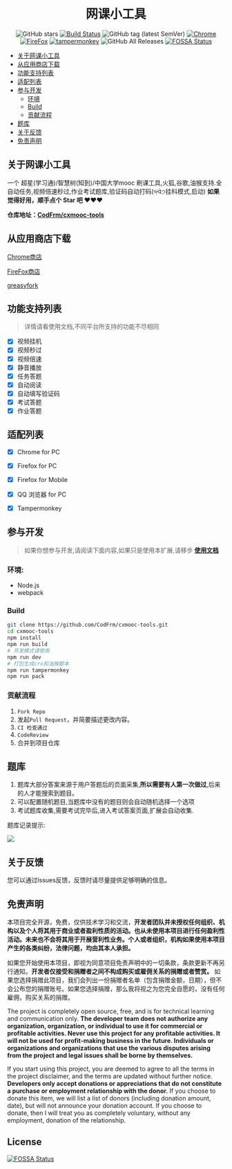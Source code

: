 <div align="center">
<h1 align="center">
网课小工具
</h1>

![GitHub stars](https://img.shields.io/github/stars/codfrm/cxmooc-tools.svg)
[![Build Status](https://github.com/CodFrm/cxmooc-tools/workflows/build/badge.svg?branch=master)](https://github.com/CodFrm/cxmooc-tools)
![GitHub tag (latest SemVer)](https://img.shields.io/github/tag/codfrm/cxmooc-tools.svg?label=version)
[![Chrome](https://img.shields.io/badge/chrome-success-brightgreen)](https://chrome.google.com/webstore/detail/%E8%B6%85%E6%98%9F%E6%85%95%E8%AF%BE%E5%B0%8F%E5%B7%A5%E5%85%B7/kkicgcijebblepmephnfganiiochecfl?hl=zh-CN)
[![FireFox](https://img.shields.io/badge/firefox-success-brightgreen)](https://addons.mozilla.org/zh-CN/firefox/addon/%E8%B6%85%E6%98%9F%E6%85%95%E8%AF%BE%E5%B0%8F%E5%B7%A5%E5%85%B7/)
[![tampermonkey](https://img.shields.io/badge/tampermonkey-success-yellowgreen)](https://greasyfork.org/zh-CN/scripts/376190-%E8%B6%85%E6%98%9F%E6%85%95%E8%AF%BE%E5%B0%8F%E5%B7%A5%E5%85%B7)
![GitHub All Releases](https://img.shields.io/github/downloads/CodFrm/cxmooc-tools/total)
[![FOSSA Status](https://app.fossa.com/api/projects/git%2Bgithub.com%2FCodFrm%2Fcxmooc-tools.svg?type=shield)](https://app.fossa.com/projects/git%2Bgithub.com%2FCodFrm%2Fcxmooc-tools?ref=badge_shield)

</div>

- [关于网课小工具](#关于网课小工具)
- [从应用商店下载](#从应用商店下载)
- [功能支持列表](#功能支持列表)
- [适配列表](#适配列表)
- [参与开发](#参与开发)
  - [环境](#环境)
  - [Build](#build)
  - [贡献流程](#贡献流程)
- [题库](#题库)
- [关于反馈](#关于反馈)
- [免责声明](#免责声明)
## 关于网课小工具

一个 超星(学习通)/智慧树(知到)/中国大学mooc 刷课工具,火狐,谷歌,油猴支持.全自动任务,视频倍速秒过,作业考试题库,验证码自动打码(੧ᐛ੭挂科模式,启动)
**如果觉得好用，顺手点个 Star 吧 ❤❤❤**

**仓库地址：[CodFrm/cxmooc-tools](https://github.com/CodFrm/cxmooc-tools)**

## 从应用商店下载
[Chrome商店](https://chrome.google.com/webstore/detail/%E8%B6%85%E6%98%9F%E6%85%95%E8%AF%BE%E5%B0%8F%E5%B7%A5%E5%85%B7/kkicgcijebblepmephnfganiiochecfl?hl=zh-CN)

[FireFox商店](https://addons.mozilla.org/zh-CN/firefox/addon/%E8%B6%85%E6%98%9F%E6%85%95%E8%AF%BE%E5%B0%8F%E5%B7%A5%E5%85%B7/)

[greasyfork](https://greasyfork.org/zh-CN/scripts/376190-%E8%B6%85%E6%98%9F%E6%85%95%E8%AF%BE%E5%B0%8F%E5%B7%A5%E5%85%B7)


## 功能支持列表
> 详情请看使用文档,不同平台所支持的功能不尽相同

* [x] 视频挂机
* [x] 视频秒过
* [x] 视频倍速
* [x] 静音播放
* [x] 任务答题
* [x] 自动阅读
* [x] 自动填写验证码
* [x] 考试答题
* [x] 作业答题
  
## 适配列表
 * [x] Chrome for PC
 * [x] Firefox for PC
 * [x] Firefox for Mobile
 * [x] QQ 浏览器 for PC
 * [x] Tampermonkey


## 参与开发
> 如果你想参与开发,请阅读下面内容,如果只是使用本扩展,请移步 **[使用文档](https://cx.icodef.com/)**

### 环境:
* Node.js
* webpack

### Build
```bash
git clone https://github.com/CodFrm/cxmooc-tools.git
cd cxmooc-tools
npm install
npm run build
# 开发模式请使用
npm run dev
# 打包生成crx和油猴脚本
npm run tampermonkey
npm run pack
```

### 贡献流程
1. `Fork Repo`
2. 发起`Pull Request`，并简要描述更改内容。
3. `CI 检查通过`
4. `CodeReview`
5. 合并到项目仓库

## 题库
1. 题库大部分答案来源于用户答题后的页面采集,**所以需要有人第一次做过**,后来的人才能搜索到题目。
2. 可以配置随机题目,当题库中没有的题目则会自动随机选择一个选项
3. 考试题库收集,需要考试完毕后,进入考试答案页面,扩展会自动收集.

题库记录提示:

![](/dist/images/3.webp)

## 关于反馈
您可以通过Issues反馈，反馈时请尽量提供足够明确的信息。

## 免责声明
本项目完全开源，免费，仅供技术学习和交流，**开发者团队并未授权任何组织、机构以及个人将其用于商业或者盈利性质的活动。也从未使用本项目进行任何盈利性活动。未来也不会将其用于开展营利性业务。个人或者组织，机构如果使用本项目产生的各类纠纷，法律问题，均由其本人承担。**

如果您开始使用本项目，即视为同意项目免责声明中的一切条款，条款更新不再另行通知。**开发者仅接受和捐赠者之间不构成购买或雇佣关系的捐赠或者赞赏。** 如果您选择捐赠此项目，我们会列出一份捐赠者名单（包含捐赠金额，日期），但不会公布您的捐赠账号。如果您选择捐赠，那么我将视之为您完全自愿的，没有任何雇佣，购买关系的捐赠。

The project is completely open source, free, and is for technical learning and communication only. **The developer team does not authorize any organization, organization, or individual to use it for commercial or profitable activities. Never use this project for any profitable activities. It will not be used for profit-making business in the future. Individuals or organizations and organizations that use the various disputes arising from the project and legal issues shall be borne by themselves.**

If you start using this project, you are deemed to agree to all the terms in the project disclaimer, and the terms are updated without further notice. **Developers only accept donations or appreciations that do not constitute a purchase or employment relationship with the donor.** If you choose to donate this item, we will list a list of donors (including donation amount, date), but will not announce your donation account. If you choose to donate, then I will treat you as completely voluntary, without any employment, donation of the relationship.

## License
[![FOSSA Status](https://app.fossa.com/api/projects/git%2Bgithub.com%2FCodFrm%2Fcxmooc-tools.svg?type=large)](https://app.fossa.com/projects/git%2Bgithub.com%2FCodFrm%2Fcxmooc-tools?ref=badge_large)